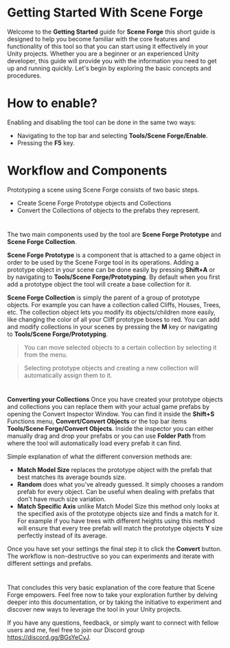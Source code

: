 ﻿
# Getting Started With Scene Forge

Welcome to the **Getting Started** guide for **Scene Forge** this short guide is designed to help you become familiar with the core features and functionality of this tool so that you can start using it effectively in your Unity projects. Whether you are a beginner or an experienced Unity developer, this guide will provide you with the information you need to get up and running quickly. Let's begin by exploring the basic concepts and procedures.


# How to enable?
Enabling and disabling the tool can be done in the same two ways:
- Navigating to the top bar and selecting **Tools/Scene Forge/Enable**.
-  Pressing the **F5** key.


# Workflow and Components
Prototyping a scene using Scene Forge consists of two basic steps.
- Create Scene Forge Prototype objects and Collections
- Convert the Collections of objects to the prefabs they represent.

#

The two main components used by the tool are **Scene Forge Prototype** and **Scene Forge Collection**.

**Scene Forge Prototype** is a component that is attached to a game object in order to be used by the Scene Forge tool in its operations. Adding a prototype object in your scene can be done easily by pressing **Shift+A** or by navigating to **Tools/Scene Forge/Prototyping**. 
By default when you first add a prototype object the tool will create a base collection for it.

**Scene Forge Collection** is simply the parent of a group of prototype objects. For example you can have a collection called Cliffs, Houses, Trees, etc. The collection object lets you modify its objects/children more easily, like changing the color of all your Cliff prototype boxes to red.
You can add and modify collections in your scenes by pressing the **M** key or navigating to **Tools/Scene Forge/Prototyping**. 

>You can move selected objects to a certain collection by selecting it from the menu. 

>Selecting prototype objects and creating a new collection will automatically assign them to it.

#

**Converting your Collections**
Once you have created your prototype objects and collections you can replace them with your actual game prefabs by opening the Convert Inspector Window. You can find it inside the **Shift+S** Functions menu, **Convert/Convert Objects** or the top bar items **Tools/Scene Forge/Convert Objects**.
Inside the inspector you can either manually drag and drop your prefabs or you can use **Folder Path** from where the tool will automatically load every prefab it can find. 

Simple explanation of what the different conversion methods are:

- **Match Model Size** replaces the prototype object with the prefab that best matches its average bounds size.
-  **Random** does what you've already guessed. It simply chooses a random prefab for every object. Can be useful when dealing with prefabs that don't have much size variation.
-  **Match Specific Axis** unlike Match Model Size this method only looks at the specified axis of the prototype objects size and finds a match for it. For example if you have trees with different heights using this method will ensure that every tree prefab will match the prototype objects **Y** size perfectly instead of its average.

Once you have set your settings the final step it to click the **Convert** button. The workflow is non-destructive so you can experiments and iterate with different settings and prefabs. 

#
That concludes this very basic explanation of the core feature that Scene Forge empowers. Feel free now to take your exploration further by delving deeper into this documentation, or by taking the initiative to experiment and discover new ways to leverage the tool in your Unity projects. 

If you have any questions, feedback, or simply want to connect with fellow users and me, feel free to join our Discord group https://discord.gg/BGsYeCvJ.
